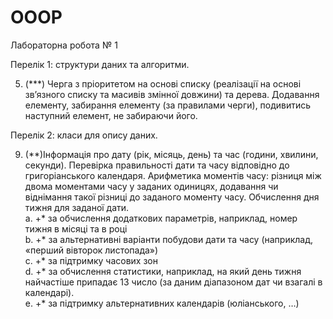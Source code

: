 # OOOP

Лабораторна робота № 1

Перелік 1: структури даних та алгоритми.

5. (***) Черга з пріоритетом на основі списку (реалізації на основі зв’язного списку та масивів змінної довжини) та дерева. Додавання елементу, забирання елементу (за правилами черги), подивитись наступний елемент, не забираючи його. 

Перелік 2: класи для опису даних.

9. (**)Інформація про дату (рік, місяць, день) та час (години, хвилини, секунди). Перевірка правильності дати та часу відповідно до григоріанського календаря. Арифметика моментів часу: різниця між двома моментами часу у заданих одиницях, додавання чи віднімання такої різниці до заданого моменту часу. Обчислення дня тижня для заданої дати.    
a. +* за обчислення додаткових параметрів, наприклад, номер тижня в місяці та в році   
b. +* за альтернативні варіанти побудови дати та часу (наприклад, «перший вівторок листопада»)    
c. +* за підтримку часових зон    
d. +* за обчислення статистики, наприклад, на який день тижня найчастіше припадає 13 число (за даним діапазоном дат чи взагалі в календарі).    
e. +* за підтримку альтернативних календарів (юліанського, …)     
